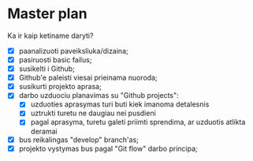 # Master plan

Ka ir kaip ketiname daryti?

- [x] paanalizuoti paveiksliuka/dizaina;
- [x] pasiruosti basic failus;
- [x] susikelti i Github;
- [x] Github'e paleisti viesai prieinama nuoroda;
- [x] susikurti projekto aprasa;
- [x] darbo uzduociu planavimas su "Github projects":
    - [x] uzduoties aprasymas turi buti kiek imanoma detalesnis
    - [x] uztrukti turetu ne daugiau nei pusdieni
    - [x] pagal aprasyma, turetu galeti priimti sprendima, ar uzduotis atlikta deramai
- [x] bus reikalingas "develop" branch'as;
- [x] projekto vystymas bus pagal "Git flow" darbo principa;